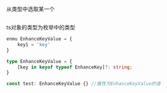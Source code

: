 从类型中选取某一个

```ts

```

ts对象的类型为枚举中的类型
```ts
enmu EnhanceKeyValue = {
	key1 = 'key'
}

type EnhanceKeyValue = {
	[key in keyof typeof EnhanceKey]?: string;
}

const test: EnhanceKeyValue {} //属性为EnhanceKeyValue的值
```